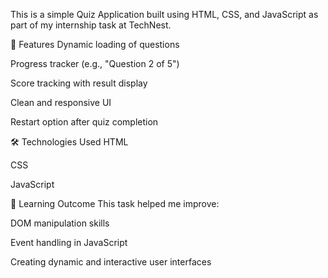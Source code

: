 This is a simple Quiz Application built using HTML, CSS, and JavaScript as part of my internship task at TechNest.

🚀 Features
Dynamic loading of questions

Progress tracker (e.g., "Question 2 of 5")

Score tracking with result display

Clean and responsive UI

Restart option after quiz completion

🛠️ Technologies Used
HTML

CSS

JavaScript

🧠 Learning Outcome
This task helped me improve:

DOM manipulation skills

Event handling in JavaScript

Creating dynamic and interactive user interfaces

